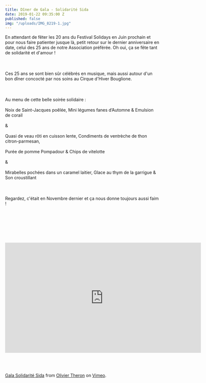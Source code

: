```yaml
---
title: Dîner de Gala - Solidarité Sida
date: 2019-01-22 09:35:00 Z
published: false
img: "/uploads/IMG_8219-1.jpg"
---
```


En attendant de fêter les 20 ans du Festival Solidays en Juin prochain et pour nous faire patienter jusque là, petit retour sur le dernier anniversaire en date, celui des 25 ans de notre Association préférée. Oh oui, ça se fête tant de solidarité et d'amour !\
<br/>\
<br/>Ces 25 ans se sont bien sûr célébrés en musique, mais aussi autour d'un bon dîner concocté par nos soins au Cirque d'Hiver Bouglione. \
<br/>\
<br/>Au menu de cette belle soirée solidaire : \
<br/>Noix de Saint-Jacques poêlée, Mini légumes fanes d’Automne & Emulsion de corail\
<br/>&\
<br/>Quasi de veau rôti en cuisson lente, Condiments de ventrèche de thon citron-parmesan,\
<br/>Purée de pomme Pompadour & Chips de vitelotte \
<br/>&\
<br/>Mirabelles pochées dans un caramel laitier, Glace au thym de la garrigue & Son croustillant\
<br/>\
<br/>Regardez, c'était en Novembre dernier et ça nous donne toujours aussi faim !\
<br/>\
<br/>\
<br/><br/><br/><iframe src="https://player.vimeo.com/video/254894841" width="640" height="360" frameborder="0" webkitallowfullscreen mozallowfullscreen allowfullscreen></iframe>\
<br/><br/><br/><p><a href="https://vimeo.com/254894841">Gala Solidarité Sida</a> from <a href="https://vimeo.com/oliviertheron">Olivier Theron</a> on <a href="https://vimeo.com">Vimeo</a>.</p>